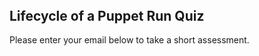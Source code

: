 <script src="https://fast.wistia.com/embed/medias/34i9m3vinh.jsonp" async></script><script src="https://fast.wistia.com/assets/external/E-v1.js" async></script><div class="wistia_responsive_padding" style="padding:56.0% 0 0 0;position:relative;"><div class="wistia_responsive_wrapper" style="height:100%;left:0;position:absolute;top:0;width:100%;"><div class="wistia_embed wistia_async_34i9m3vinh videoFoam=true" style="height:100%;width:100%">&nbsp;</div></div></div>
<h2>Lifecycle of a Puppet Run Quiz</h2><p>
Please enter your email below to take a short assessment.
</p>
<script src="https://cdnjs.cloudflare.com/ajax/libs/js-cookie/2.1.4/js.cookie.min.js"></script>
<iframe id="quiz" src=""
frameborder="0" style="width:100%;max-width:700px;" height="800"></iframe>
<script> 
document.getElementById('quiz').src =
"https://www.classmarker.com/online-test/start?quiz=7pj597a4af922627" +
"&cm_fn=" + Cookies.get("studentName") + 
"&cm_ln=" + Cookies.get("studentName") + 
"&cm_e=" + Cookies.get("studentEmail") +
"&cm_user_id=" + Cookies.get("studentId")  ; 
</script>